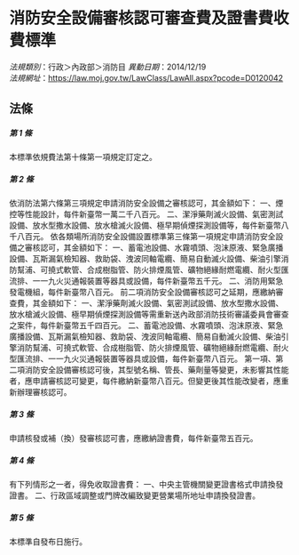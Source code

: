 # 消防安全設備審核認可審查費及證書費收費標準

*法規類別*：行政＞內政部＞消防目
*異動日期*：2014/12/19  
*法規網址*：https://law.moj.gov.tw/LawClass/LawAll.aspx?pcode=D0120042



## 法條
##### 第 1 條
本標準依規費法第十條第一項規定訂定之。

##### 第 2 條
依消防法第六條第三項規定申請消防安全設備之審核認可，其金額如下：
一、煙控等性能設計，每件新臺幣一萬二千八百元。
二、潔淨藥劑滅火設備、氣密測試設備、放水型撒水設備、放水槍滅火設備、極早期偵煙探測設備等，每件新臺幣八千八百元。
依各類場所消防安全設備設置標準第三條第一項規定申請消防安全設備之審核認可，其金額如下：
一、蓄電池設備、水霧噴頭、泡沫原液、緊急廣播設備、瓦斯漏氣檢知器、救助袋、洩波同軸電纜、簡易自動滅火設備、柴油引擎消防幫浦、可撓式軟管、合成樹脂管、防火排煙風管、礦物絕緣耐燃電纜、耐火型匯流排、一一九火災通報裝置等器具或設備，每件新臺幣五千元。
二、消防用緊急發電機組，每件新臺幣八百元。
前二項消防安全設備審核認可之延期，應繳納審查費，其金額如下：
一、潔淨藥劑滅火設備、氣密測試設備、放水型撒水設備、放水槍滅火設備、極早期偵煙探測設備等需重新送內政部消防技術審議委員會審查之案件，每件新臺幣五千四百元。
二、蓄電池設備、水霧噴頭、泡沫原液、緊急廣播設備、瓦斯漏氣檢知器、救助袋、洩波同軸電纜、簡易自動滅火設備、柴油引擎消防幫浦、可撓式軟管、合成樹脂管、防火排煙風管、礦物絕緣耐燃電纜、耐火型匯流排、一一九火災通報裝置等器具或設備，每件新臺幣八百元。
第一項、第二項消防安全設備審核認可後，其型號名稱、管長、藥劑量等變更，未影響其性能者，應申請審核認可變更，每件繳納新臺幣八百元。但變更後其性能改變者，應重新辦理審核認可。

##### 第 3 條
申請核發或補（換）發審核認可書，應繳納證書費，每件新臺幣五百元。

##### 第 4 條
有下列情形之一者，得免收取證書費：
一、中央主管機關變更證書格式申請換發證書。
二、行政區域調整或門牌改編致變更營業場所地址申請換發證書。

##### 第 5 條
本標準自發布日施行。


